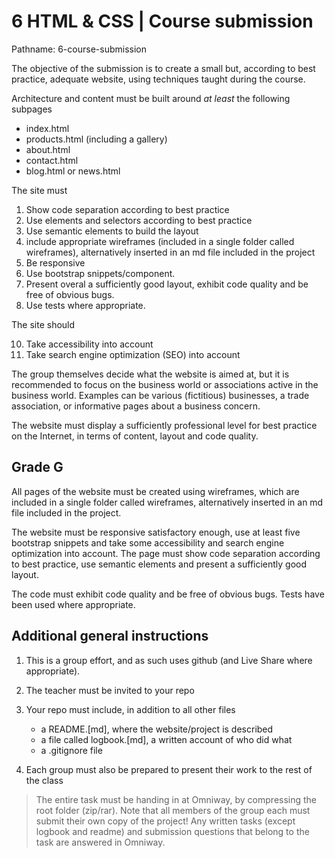 # 6 HTML & CSS | Course submission

Pathname: 6-course-submission

The objective of the submission is to create a small but, according to best practice, adequate website, using techniques taught during the course.

Architecture and content must be built around *at least* the following subpages

- index.html
- products.html (including a gallery)
- about.html
- contact.html
- blog.html or news.html

The site must

1. Show code separation according to best practice
2. Use elements and selectors according to best practice
3. Use semantic elements to build the layout
4. include appropriate wireframes (included in a single folder called wireframes), alternatively inserted in an md file included in the project
5. Be responsive
6. Use bootstrap snippets/component.
8. Present overal a sufficiently good layout, exhibit code quality and be free of obvious bugs.
9. Use tests where appropriate.

The site should

10. Take accessibility into account
11. Take search engine optimization (SEO) into account

The group themselves decide what the website is aimed at, but it is recommended to focus on the business world or associations active in the business world. Examples can be various (fictitious) businesses, a trade association, or informative pages about a business concern.

The website must display a sufficiently professional level for best practice on the Internet, in terms of content, layout and code quality.

## Grade G

All pages of the website must be created using wireframes, which are included in a single folder called wireframes, alternatively inserted in an md file included in the project.

The website must be responsive satisfactory enough, use at least five bootstrap snippets and take some accessibility and search engine optimization into account. The page must show code separation according to best practice, use semantic elements and present a sufficiently good layout.

The code must exhibit code quality and be free of obvious bugs. Tests have been used where appropriate.

## Additional general instructions

1. This is a group effort, and as such uses github (and Live Share where appropriate).

2. The teacher must be invited to your repo

3. Your repo must include, in addition to all other files
    - a README.[md], where the website/project is described
    - a file called logbook.[md], a written account of who did what
    - a .gitignore file

4. Each group must also be prepared to present their work to the rest of the class

> The entire task must be handing in at Omniway, by compressing the root folder (zip/rar). Note that all members of the group each must submit their own copy of the project! Any written tasks (except logbook and readme) and submission questions that belong to the task are answered in Omniway.
